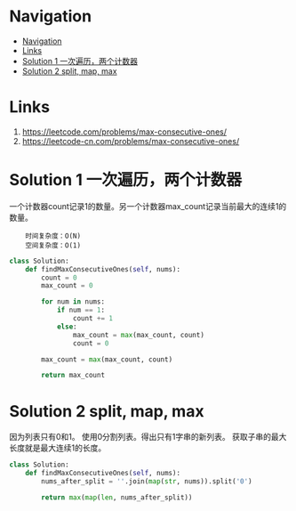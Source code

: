 # Navigation
- [Navigation](#navigation)
- [Links](#links)
- [Solution 1 一次遍历，两个计数器](#solution-1-%e4%b8%80%e6%ac%a1%e9%81%8d%e5%8e%86%e4%b8%a4%e4%b8%aa%e8%ae%a1%e6%95%b0%e5%99%a8)
- [Solution 2 split, map, max](#solution-2-split-map-max)

# Links
1. https://leetcode.com/problems/max-consecutive-ones/
2. https://leetcode-cn.com/problems/max-consecutive-ones/


# Solution 1 一次遍历，两个计数器
一个计数器count记录1的数量。另一个计数器max_count记录当前最大的连续1的数量。
```
    时间复杂度：O(N)
    空间复杂度：O(1)
```
```python
class Solution:
    def findMaxConsecutiveOnes(self, nums):
        count = 0
        max_count = 0

        for num in nums:
            if num == 1:
                count += 1
            else:
                max_count = max(max_count, count)
                count = 0

        max_count = max(max_count, count)

        return max_count
```

# Solution 2 split, map, max
因为列表只有0和1。
使用0分割列表。得出只有1字串的新列表。
获取子串的最大长度就是最大连续1的长度。
```python
class Solution:
    def findMaxConsecutiveOnes(self, nums):
        nums_after_split = ''.join(map(str, nums)).split('0')

        return max(map(len, nums_after_split))
```